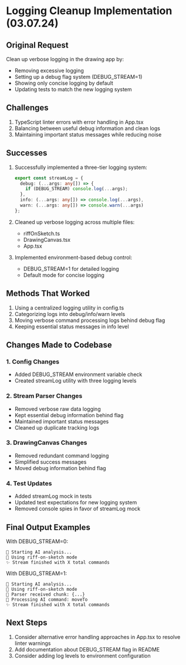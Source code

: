 # Logging Cleanup Implementation (03.07.24)

## Original Request
Clean up verbose logging in the drawing app by:
- Removing excessive logging
- Setting up a debug flag system (DEBUG_STREAM=1)
- Showing only concise logging by default
- Updating tests to match the new logging system

## Challenges
1. TypeScript linter errors with error handling in App.tsx
2. Balancing between useful debug information and clean logs
3. Maintaining important status messages while reducing noise

## Successes
1. Successfully implemented a three-tier logging system:
   ```typescript
   export const streamLog = {
     debug: (...args: any[]) => {
       if (DEBUG_STREAM) console.log(...args);
     },
     info: (...args: any[]) => console.log(...args),
     warn: (...args: any[]) => console.warn(...args)
   };
   ```

2. Cleaned up verbose logging across multiple files:
   - riffOnSketch.ts
   - DrawingCanvas.tsx
   - App.tsx

3. Implemented environment-based debug control:
   - DEBUG_STREAM=1 for detailed logging
   - Default mode for concise logging

## Methods That Worked
1. Using a centralized logging utility in config.ts
2. Categorizing logs into debug/info/warn levels
3. Moving verbose command processing logs behind debug flag
4. Keeping essential status messages in info level

## Changes Made to Codebase

### 1. Config Changes
- Added DEBUG_STREAM environment variable check
- Created streamLog utility with three logging levels

### 2. Stream Parser Changes
- Removed verbose raw data logging
- Kept essential debug information behind flag
- Maintained important status messages
- Cleaned up duplicate tracking logs

### 3. DrawingCanvas Changes
- Removed redundant command logging
- Simplified success messages
- Moved debug information behind flag

### 4. Test Updates
- Added streamLog mock in tests
- Updated test expectations for new logging system
- Removed console spies in favor of streamLog mock

## Final Output Examples

With DEBUG_STREAM=0:
```
🎨 Starting AI analysis...
🎨 Using riff-on-sketch mode
✨ Stream finished with X total commands
```

With DEBUG_STREAM=1:
```
🎨 Starting AI analysis...
🎨 Using riff-on-sketch mode
🔄 Parser received chunk: {...}
📍 Processing AI command: moveTo
✨ Stream finished with X total commands
```

## Next Steps
1. Consider alternative error handling approaches in App.tsx to resolve linter warnings
2. Add documentation about DEBUG_STREAM flag in README
3. Consider adding log levels to environment configuration 